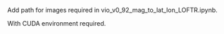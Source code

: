Add path for images required in vio_v0_92_mag_to_lat_lon_LOFTR.ipynb.

With CUDA environment required.